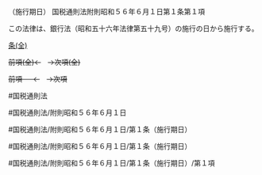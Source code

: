 （施行期日）
国税通則法附則昭和５６年６月１日第１条第１項

この法律は、銀行法（昭和五十六年法律第五十九号）の施行の日から施行する。

[条(全)](国税通則法＿＿＿＿附則昭和５６年６月１日第１条_.md)

~~前項(全)←~~　~~→次項(全)~~

~~前項 　 ←~~　~~→次項~~



#国税通則法

#国税通則法/附則昭和５６年６月１日

#国税通則法/附則昭和５６年６月１日/第１条（施行期日）

#国税通則法/附則昭和５６年６月１日/第１条（施行期日）

#国税通則法/附則昭和５６年６月１日/第１条（施行期日）/第１項

